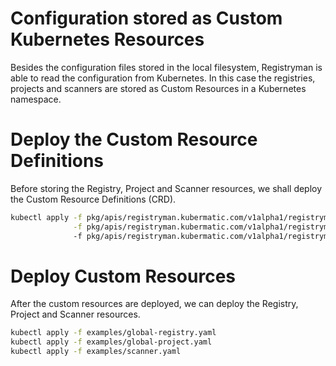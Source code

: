 # Configuration stored as Custom Kubernetes Resources

Besides the configuration files stored in the local filesystem, Registryman is
able to read the configuration from Kubernetes. In this case the registries,
projects and scanners are stored as Custom Resources in a Kubernetes namespace.

# Deploy the Custom Resource Definitions

Before storing the Registry, Project and Scanner resources, we shall deploy the
Custom Resource Definitions (CRD).

```bash
kubectl apply -f pkg/apis/registryman.kubermatic.com/v1alpha1/registryman.kubermatic.com_registries.yaml \
              -f pkg/apis/registryman.kubermatic.com/v1alpha1/registryman.kubermatic.com_projects.yaml   \ 
              -f pkg/apis/registryman.kubermatic.com/v1alpha1/registryman.kubermatic.com_scanners.yaml
```

# Deploy Custom Resources

After the custom resources are deployed, we can deploy the Registry, Project and
Scanner resources.

```bash
kubectl apply -f examples/global-registry.yaml
kubectl apply -f examples/global-project.yaml
kubectl apply -f examples/scanner.yaml
```
